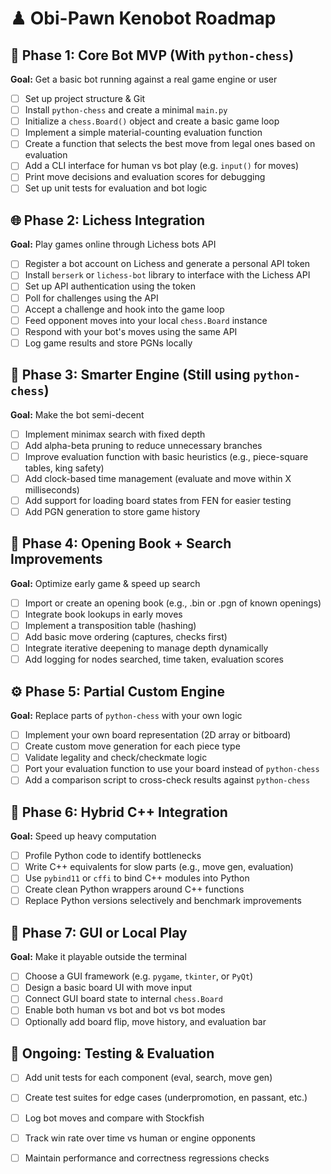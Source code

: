 # ♟ Obi-Pawn Kenobot Roadmap

## 🧱 Phase 1: Core Bot MVP (With `python-chess`)
**Goal:** Get a basic bot running against a real game engine or user

- [ ] Set up project structure & Git
- [ ] Install `python-chess` and create a minimal `main.py`
- [ ] Initialize a `chess.Board()` object and create a basic game loop
- [ ] Implement a simple material-counting evaluation function
- [ ] Create a function that selects the best move from legal ones based on evaluation
- [ ] Add a CLI interface for human vs bot play (e.g. `input()` for moves)
- [ ] Print move decisions and evaluation scores for debugging
- [ ] Set up unit tests for evaluation and bot logic

## 🌐 Phase 2: Lichess Integration
**Goal:** Play games online through Lichess bots API

- [ ] Register a bot account on Lichess and generate a personal API token
- [ ] Install `berserk` or `lichess-bot` library to interface with the Lichess API
- [ ] Set up API authentication using the token
- [ ] Poll for challenges using the API
- [ ] Accept a challenge and hook into the game loop
- [ ] Feed opponent moves into your local `chess.Board` instance
- [ ] Respond with your bot's moves using the same API
- [ ] Log game results and store PGNs locally

## 🚀 Phase 3: Smarter Engine (Still using `python-chess`)
**Goal:** Make the bot semi-decent

- [ ] Implement minimax search with fixed depth
- [ ] Add alpha-beta pruning to reduce unnecessary branches
- [ ] Improve evaluation function with basic heuristics (e.g., piece-square tables, king safety)
- [ ] Add clock-based time management (evaluate and move within X milliseconds)
- [ ] Add support for loading board states from FEN for easier testing
- [ ] Add PGN generation to store game history

## 🧠 Phase 4: Opening Book + Search Improvements
**Goal:** Optimize early game & speed up search

- [ ] Import or create an opening book (e.g., .bin or .pgn of known openings)
- [ ] Integrate book lookups in early moves
- [ ] Implement a transposition table (hashing)
- [ ] Add basic move ordering (captures, checks first)
- [ ] Integrate iterative deepening to manage depth dynamically
- [ ] Add logging for nodes searched, time taken, evaluation scores

## ⚙️ Phase 5: Partial Custom Engine
**Goal:** Replace parts of `python-chess` with your own logic

- [ ] Implement your own board representation (2D array or bitboard)
- [ ] Create custom move generation for each piece type
- [ ] Validate legality and check/checkmate logic
- [ ] Port your evaluation function to use your board instead of `python-chess`
- [ ] Add a comparison script to cross-check results against `python-chess`

## 🚡 Phase 6: Hybrid C++ Integration
**Goal:** Speed up heavy computation

- [ ] Profile Python code to identify bottlenecks
- [ ] Write C++ equivalents for slow parts (e.g., move gen, evaluation)
- [ ] Use `pybind11` or `cffi` to bind C++ modules into Python
- [ ] Create clean Python wrappers around C++ functions
- [ ] Replace Python versions selectively and benchmark improvements

## 🚀 Phase 7: GUI or Local Play
**Goal:** Make it playable outside the terminal

- [ ] Choose a GUI framework (e.g. `pygame`, `tkinter`, or `PyQt`)
- [ ] Design a basic board UI with move input
- [ ] Connect GUI board state to internal `chess.Board`
- [ ] Enable both human vs bot and bot vs bot modes
- [ ] Optionally add board flip, move history, and evaluation bar

## 🥺 Ongoing: Testing & Evaluation

- [ ] Add unit tests for each component (eval, search, move gen)
- [ ] Create test suites for edge cases (underpromotion, en passant, etc.)
- [ ] Log bot moves and compare with Stockfish
- [ ] Track win rate over time vs human or engine opponents
- [ ] Maintain performance and correctness regressions checks

